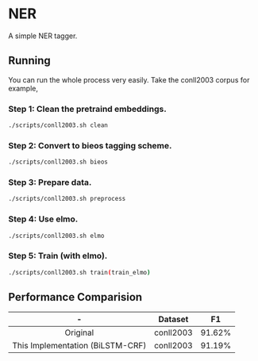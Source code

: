 # NER
A simple NER tagger.
## Running
You can run the whole process very easily. Take the conll2003 corpus for example,

### Step 1: Clean the pretraind embeddings.
```bash
./scripts/conll2003.sh clean
```

### Step 2: Convert to bieos tagging scheme.
```bash
./scripts/conll2003.sh bieos
```

### Step 3: Prepare data.
```bash
./scripts/conll2003.sh preprocess
```

### Step 4: Use elmo.
```bash
./scripts/conll2003.sh elmo
```
### Step 5: Train (with elmo).
```bash
./scripts/conll2003.sh train(train_elmo)
```

## Performance Comparision

-|Dataset|F1
:-:|:-:|:-:
Original|conll2003|91.62%
This Implementation (BiLSTM-CRF)|conll2003|91.19%

